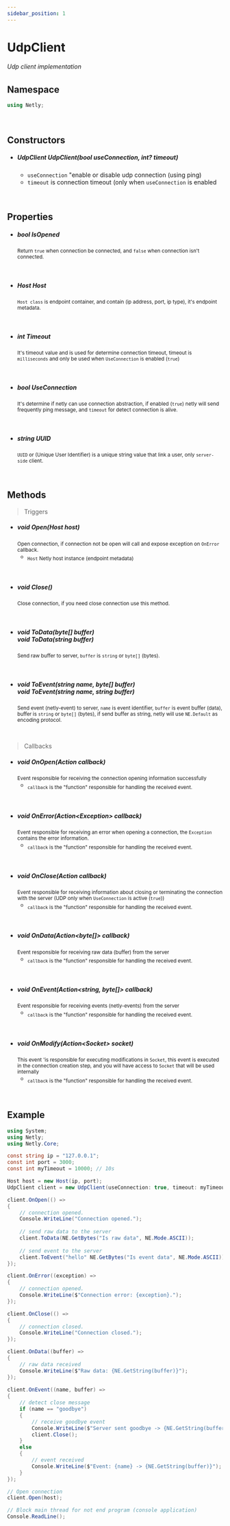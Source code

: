 ```yaml
---
sidebar_position: 1
---
```


# UdpClient

###### Udp client implementation

## Namespace
```cs
using Netly;
```

<br/>

## Constructors
- ##### <return>UdpClient</return> UdpClient(<params>bool useConnection</params>, <params>int? timeout</params>)
    - ``useConnection`` "enable or disable udp connection (using ping)
    - ``timeout`` is connection timeout (only when ``useConnection`` is enabled

<br/>

## Properties
- ##### <return>bool</return> IsOpened
  <sub>Return ``true`` when connection be connected, and ``false`` when connection isn't connected.</sub>

<br/>

- ##### <return>Host</return> Host
  <sub>``Host class`` is endpoint container, and contain (ip address, port, ip type), it's endpoint metadata.</sub>

<br/>

- ##### <return>int</return> Timeout
  <sub>It's timeout value and is used for determine connection timeout, timeout is ``milliseconds`` and only be used when ``UseConnection`` is enabled (``true``)</sub>

<br/>

- ##### <return>bool</return> UseConnection
  <sub>It's determine if netly can use connection abstraction, if enabled (``true``) netly will send frequently ping message, and ``timeout`` for detect connection is alive.</sub>

<br/>

- ##### <return>string</return> UUID
  <sub>``UUID`` or (Unique User Identifier) is a unique string value that link a user, only ``server-side`` client.</sub>

<br/>

## Methods
> Triggers

- ##### <return>void</return> Open(<params>Host host</params>)
  <sub>Open connection, if connection not be open will call and expose exception on ``OnError`` callback.</sub>
  - <sub>``Host`` Netly host instance (endpoint metadata)</sub>

<br/>

- ##### <return>void</return> Close()
  <sub>Close connection, if you need close connection use this method.</sub>

<br/>

- ##### <return>void</return> ToData(<params>byte[] buffer</params>) <br/> <return>void</return> ToData(<params>string buffer</params>)
  <sub>Send raw buffer to server, ``buffer`` is ``string`` or ``byte[]`` (bytes).</sub>

<br/>

- ##### <return>void</return> ToEvent(<params>string name</params>, <params>byte[] buffer</params>) <br/> <return>void</return> ToEvent(<params>string name</params>, <params>string buffer</params>)
  <sub>Send event (netly-event) to server, ``name`` is event identifier, ``buffer`` is event buffer (data), buffer is ``string`` or ``byte[]`` (bytes), if send buffer as string, netly will use ``NE.Default`` as encoding protocol.</sub>

<br/>

> Callbacks

- ##### <return>void</return> OnOpen(<params>Action callback</params>)
  <sub>Event responsible for receiving the connection opening information successfully</sub>
  - <sub>``callback`` is the "function" responsible for handling the received event.</sub>

<br/>


- ##### <return>void</return> OnError(<params>Action&lt;Exception&gt; callback</params>)
  <sub>Event responsible for receiving an error when opening a connection, the ``Exception`` contains the error information.</sub>
  - <sub>``callback`` is the "function" responsible for handling the received event.</sub>

<br/>


- ##### <return>void</return> OnClose(<params>Action callback</params>)
  <sub>Event responsible for receiving information about closing or terminating the connection with the server (UDP only when ``UseConnection`` is active (``true``))</sub>
  - <sub>``callback`` is the "function" responsible for handling the received event.</sub>

<br/>


- ##### <return>void</return> OnData(<params>Action&lt;byte[]&gt; callback</params>)
  <sub>Event responsible for receiving raw data (buffer) from the server</sub>
  - <sub>``callback`` is the "function" responsible for handling the received event.</sub>

<br/>


- ##### <return>void</return> OnEvent(<params>Action&lt;string, byte[]&gt; callback</params>)
  <sub>Event responsible for receiving events (netly-events) from the server</sub>
  - <sub>``callback`` is the "function" responsible for handling the received event.</sub>

<br/>


- ##### <return>void</return> OnModify(<params>Action&lt;Socket&gt; socket</params>)
  <sub>This event 'is responsible for executing modifications in ``Socket``, this event is executed in the connection creation step, and you will have access to ``Socket`` that will be used internally</sub>
  - <sub>``callback`` is the "function" responsible for handling the received event.</sub>

<br/>

## Example
```cs
using System;
using Netly;
using Netly.Core;

const string ip = "127.0.0.1";
const int port = 3000;
const int myTimeout = 10000; // 10s

Host host = new Host(ip, port);
UdpClient client = new UdpClient(useConnection: true, timeout: myTimeout);

client.OnOpen(() =>
{
    // connection opened.
    Console.WriteLine("Connection opened.");
    
    // send raw data to the server
    client.ToData(NE.GetBytes("Is raw data", NE.Mode.ASCII));
    
    // send event to the server
    client.ToEvent("hello" NE.GetBytes("Is event data", NE.Mode.ASCII));
});

client.OnError((exception) =>
{
    // connection opened.
    Console.WriteLine($"Connection error: {exception}.");
});

client.OnClose(() =>
{
    // connection closed.
    Console.WriteLine("Connection closed.");
});

client.OnData((buffer) =>
{
    // raw data received
    Console.WriteLine($"Raw data: {NE.GetString(buffer)}");
});
   
client.OnEvent((name, buffer) =>
{
    // detect close message
    if (name == "goodbye")
    {
        // receive goodbye event
        Console.WriteLine($"Server sent goodbye -> {NE.GetString(buffer)}");
        client.Close();
    }
    else
    {
        // event received
        Console.WriteLine($"Event: {name} -> {NE.GetString(buffer)}");
    }        
});

// Open connection
client.Open(host);

// Block main thread for not end program (console application)
Console.ReadLine();
```
